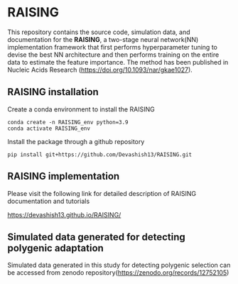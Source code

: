 
# RAISING

This repository contains the source code, simulation data, and documentation for the **RAISING**, a two-stage neural network(NN) implementation framework that first performs hyperparameter tuning to devise the best NN architecture and then performs training on the entire data to estimate the feature importance. The method has been published in Nucleic Acids Research (https://doi.org/10.1093/nar/gkae1027).

## RAISING installation

Create a conda environment to install the RAISING

```
conda create -n RAISING_env python=3.9
conda activate RAISING_env
```

Install the package through a github repository

```
pip install git+https://github.com/Devashish13/RAISING.git
```
## RAISING implementation 
Please visit the following link for detailed description of RAISING documentation and tutorials

https://devashish13.github.io/RAISING/

## Simulated data generated for detecting polygenic adaptation
Simulated data generated in this study for detecting polygenic selection can be accessed from zenodo repository(https://zenodo.org/records/12752105)

